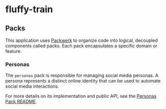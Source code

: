 # fluffy-train

## Packs

This application uses [Packwerk](https://github.com/Shopify/packwerk) to organize code into logical, decoupled components called packs. Each pack encapsulates a specific domain or feature.

### Personas

The `personas` pack is responsible for managing social media personas. A persona represents a distinct online identity that can be used to automate social media interactions.

For more details on its implementation and public API, see the [Personas Pack README](./packs/personas/README.md).
